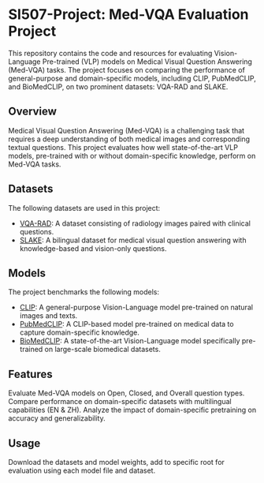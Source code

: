# SI507-Project: Med-VQA Evaluation Project
This repository contains the code and resources for evaluating Vision-Language Pre-trained (VLP) models on Medical Visual Question Answering (Med-VQA) tasks. The project focuses on comparing the performance of general-purpose and domain-specific models, including CLIP, PubMedCLIP, and BioMedCLIP, on two prominent datasets: VQA-RAD and SLAKE.

## Overview
Medical Visual Question Answering (Med-VQA) is a challenging task that requires a deep understanding of both medical images and corresponding textual questions. This project evaluates how well state-of-the-art VLP models, pre-trained with or without domain-specific knowledge, perform on Med-VQA tasks.

## Datasets
The following datasets are used in this project:

- [VQA-RAD](https://huggingface.co/datasets/flaviagiammarino/vqa-rad): A dataset consisting of radiology images paired with clinical questions. 
- [SLAKE](https://huggingface.co/datasets/BoKelvin/SLAKE): A bilingual dataset for medical visual question answering with knowledge-based and vision-only questions.
## Models
The project benchmarks the following models:

- [CLIP](https://huggingface.co/openai/clip-vit-base-patch32): A general-purpose Vision-Language model pre-trained on natural images and texts.
- [PubMedCLIP](https://huggingface.co/flaviagiammarino/pubmed-clip-vit-base-patch32): A CLIP-based model pre-trained on medical data to capture domain-specific knowledge.
- [BioMedCLIP](https://huggingface.co/microsoft/BiomedCLIP-PubMedBERT_256-vit_base_patch16_224): A state-of-the-art Vision-Language model specifically pre-trained on large-scale biomedical datasets.

## Features
Evaluate Med-VQA models on Open, Closed, and Overall question types.
Compare performance on domain-specific datasets with multilingual capabilities (EN & ZH).
Analyze the impact of domain-specific pretraining on accuracy and generalizability.

## Usage
Download the datasets and model weights, add to specific root for evaluation using each model file and dataset.
